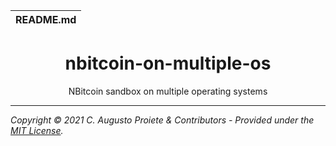 | README.md |
|:---|

<h1 align="center">nbitcoin-on-multiple-os</h1>
<div align="center">

NBitcoin sandbox on multiple operating systems

</div>

---

_Copyright &copy; 2021 C. Augusto Proiete & Contributors - Provided under the [MIT License](LICENSE)._
